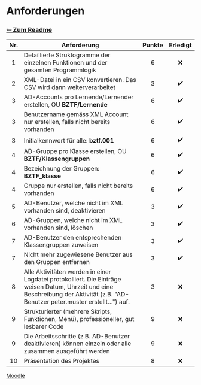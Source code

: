 # Anforderungen

### [⇦ Zum Readme](README.md)

| Nr. | Anforderung                                                                                                                                                                      | Punkte | Erledigt |
| :-: | -------------------------------------------------------------------------------------------------------------------------------------------------------------------------------- | :----: | :------: |
|  1  | Detaillierte Struktogramme der einzelnen Funktionen und der gesamten Programmlogik                                                                                               |   6    |    ❌    |
|  2  | XML-Datei in ein CSV konvertieren. Das CSV wird dann weiterverarbeitet                                                                                                           |   3    |    ✔️    |
|  3  | AD-Accounts pro Lernende/Lernender erstellen, OU **BZTF/Lernende**                                                                                                               |   6    |    ✔️    |
|  3  | Benutzername gemäss XML Account nur erstellen, falls nicht bereits vorhanden                                                                                                     |   6    |    ✔️    |
|  3  | Initialkennwort für alle: **bztf.001**                                                                                                                                           |   6    |    ✔️    |
|  4  | AD-Gruppe pro Klasse erstellen, OU **BZTF/Klassengruppen**                                                                                                                       |   6    |    ✔️    |
|  4  | Bezeichnung der Gruppen: **BZTF_klasse**                                                                                                                                         |   6    |    ✔️    |
|  4  | Gruppe nur erstellen, falls nicht bereits vorhanden                                                                                                                              |   6    |    ✔️    |
|  5  | AD-Benutzer, welche nicht im XML vorhanden sind, deaktivieren                                                                                                                    |   3    |    ✔️    |
|  6  | AD-Gruppen, welche nicht im XML vorhanden sind, löschen                                                                                                                          |   3    |    ✔️    |
|  7  | AD-Benutzer den entsprechenden Klassengruppen zuweisen                                                                                                                           |   3    |    ✔️    |
|  7  | Nicht mehr zugewiesene Benutzer aus den Gruppen entfernen                                                                                                                        |   3    |    ✔️    |
|  8  | Alle Aktivitäten werden in einer Logdatei protokolliert. Die Einträge weisen Datum, Uhrzeit und eine Beschreibung der Aktivität (z.B. "AD-Benutzer peter.muster erstellt…") auf. |   3    |    ❌    |
|  9  | Strukturierter (mehrere Skripts, Funktionen, Menü), professioneller, gut lesbarer Code                                                                                           |   9    |    ❌    |
|  9  | Die Arbeitsschritte (z.B. AD-Benutzer deaktivieren) können einzeln oder alle zusammen ausgeführt werden                                                                          |   9    |    ❌    |
| 10  | Präsentation des Projektes                                                                                                                                                       |   8    |    ❌    |

[Moodle](https://moodle.bztf.ch/mod/page/view.php?id=117963)

<!--
Daten in PowerShell Dateien ändern, damit mit Zeitplan übereinstimmt
-->
